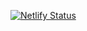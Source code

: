 [![Netlify Status](https://api.netlify.com/api/v1/badges/81950c7f-33d4-41c1-b955-26183712ee97/deploy-status)](https://app.netlify.com/sites/booksofyesterday/deploys)